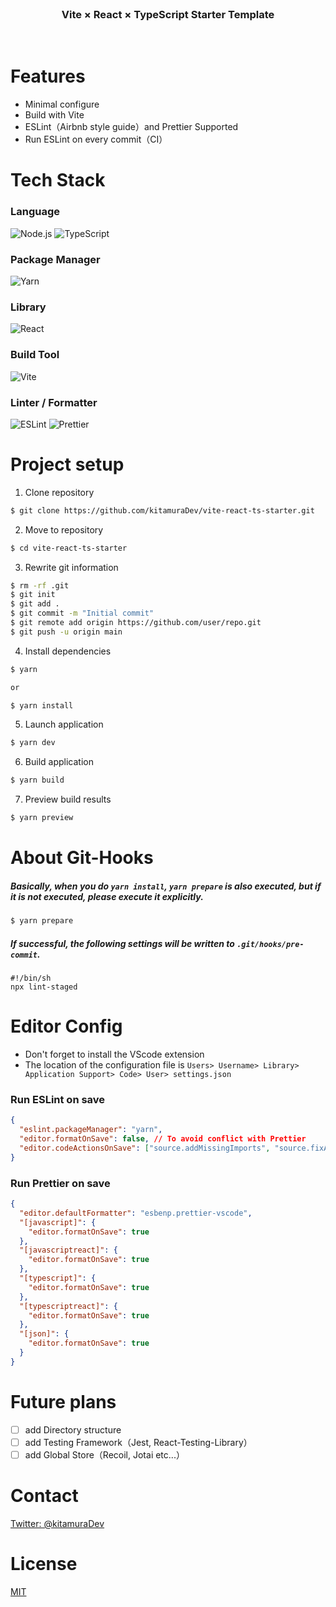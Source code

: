<br />

<h3 align="center">Vite × React × TypeScript Starter Template</h3>

<br />

# Features

- Minimal configure
- Build with Vite
- ESLint（Airbnb style guide）and Prettier Supported
- Run ESLint on every commit（CI）

# Tech Stack

### Language

![Node.js](https://img.shields.io/badge/Node-v16.10.0-blue)
![TypeScript](https://img.shields.io/badge/TypeScript-v4.6.4-blue)

### Package Manager

![Yarn](https://img.shields.io/badge/Yarn-v1.22.5-blue)

### Library

![React](https://img.shields.io/badge/React-v18.2.0-blue)

### Build Tool

![Vite](https://img.shields.io/badge/Vite-v3.0.0-blue)

### Linter / Formatter

![ESLint](https://img.shields.io/badge/ESLint-v8.18.0-blue)
![Prettier](https://img.shields.io/badge/Prettier-v2.7.1-blue)

# Project setup

1. Clone repository

```bash
$ git clone https://github.com/kitamuraDev/vite-react-ts-starter.git
```

2. Move to repository

```bash
$ cd vite-react-ts-starter
```

3. Rewrite git information

```bash
$ rm -rf .git
$ git init
$ git add .
$ git commit -m "Initial commit"
$ git remote add origin https://github.com/user/repo.git
$ git push -u origin main
```

4. Install dependencies

```bash
$ yarn

or

$ yarn install
```

5. Launch application

```bash
$ yarn dev
```

6. Build application

```bash
$ yarn build
```

7. Preview build results

```bash
$ yarn preview
```

# About Git-Hooks

##### Basically, when you do `yarn install`, `yarn prepare` is also executed, but if it is not executed, please execute it explicitly.

```bash
$ yarn prepare
```

##### If successful, the following settings will be written to `.git/hooks/pre-commit`.

```
#!/bin/sh
npx lint-staged
```

# Editor Config

- Don't forget to install the VScode extension
- The location of the configuration file is `Users> Username> Library> Application Support> Code> User> settings.json`

### Run ESLint on save

```json
{
  "eslint.packageManager": "yarn",
  "editor.formatOnSave": false, // To avoid conflict with Prettier
  "editor.codeActionsOnSave": ["source.addMissingImports", "source.fixAll.eslint"]
}
```

### Run Prettier on save

```json
{
  "editor.defaultFormatter": "esbenp.prettier-vscode",
  "[javascript]": {
    "editor.formatOnSave": true
  },
  "[javascriptreact]": {
    "editor.formatOnSave": true
  },
  "[typescript]": {
    "editor.formatOnSave": true
  },
  "[typescriptreact]": {
    "editor.formatOnSave": true
  },
  "[json]": {
    "editor.formatOnSave": true
  }
}
```

# Future plans

- [ ] add Directory structure
- [ ] add Testing Framework（Jest, React-Testing-Library）
- [ ] add Global Store（Recoil, Jotai etc...）

# Contact

[Twitter: @kitamuraDev](https://twitter.com/kitamuraDev)

# License

[MIT](https://choosealicense.com/licenses/mit/)
